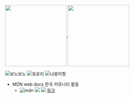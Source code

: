 <a href="https://github.com/humonnom">
  <img height=200 align="center" src="https://github-readme-stats.vercel.app/api?username=humonnom&theme=tokyonight" />
</a>
<a href="https://github.com/humonnom">
  <img height=200 align="center" src="https://github-readme-stats.vercel.app/api/top-langs?username=humonnom&layout=compact&langs_count=8&card_width=320&hide_progress=true&theme=tokyonight" />
</a>

![보노보노](https://github.com/user-attachments/assets/98c4d23b-bf75-4f7c-9542-47ce56d05611)
![포로리](https://github.com/user-attachments/assets/6e2da0ca-7301-4311-a731-e262d98b464e)
![냐옹이형](https://github.com/user-attachments/assets/20b2f821-241e-4a9c-a07b-8dcb078d5cc8)

* MDN web docs 한국 커뮤니티 활동
   * ![mdn](https://img.shields.io/badge/MDN-grey) ![](https://img.shields.io/badge/transition_property-yellow) ![](https://img.shields.io/badge/반영완료-blue) [링크](https://developer.mozilla.org/ko/docs/Web/CSS/transition-property)

<!--
<a>
<img height=50 align="center" src="https://github.com/user-attachments/assets/98c4d23b-bf75-4f7c-9542-47ce56d05611" />
</a>
* 처음 배운 언어는 C언어로, 이후 2년간 C언어를 주로 사용했습니다.
* 2022년 7월부터 ![frontend](https://img.shields.io/badge/Frontend-skyblue) 개발자로 일하고 있습니다. 주로 ![react](https://img.shields.io/badge/React-white)를 사용합니다.
* 프로그래밍 교육에 관심이 있어서 ![](https://img.shields.io/badge/인프런-grey) 등 에서 멘토로 활동하고 있습니다.
* 2024년 목표는
   * 외국어(![jp](https://img.shields.io/badge/일본어-grey)와 ![en](https://img.shields.io/badge/영어-grey)) 회화를 열심히 하는 것입니다.
      * ![jp](https://img.shields.io/badge/일본어-grey) ![jp](https://img.shields.io/badge/JLPT_N2-yellow) ![DONE](https://img.shields.io/badge/취득완료!-blue)
      * ![en](https://img.shields.io/badge/영어-grey) ![en](https://img.shields.io/badge/영어회화어플-yellow) ![START](https://img.shields.io/badge/시작했음-skyblue)
   * 오픈소스 기여도 틈틈이 해보려고 합니다.

-->
